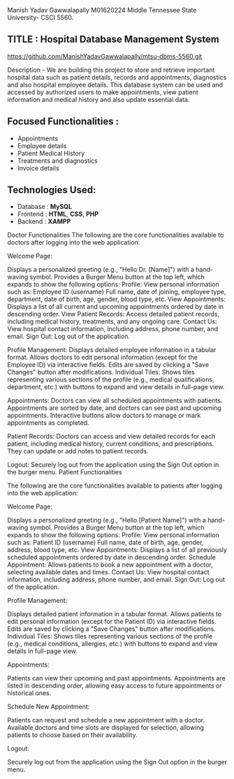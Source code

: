 Manish Yadav Gawwalapally
M01620224
Middle Tennessee State University- CSCI 5560.
## TITLE : Hospital Database Management System

https://github.com/ManishYadavGawwalapally/mtsu-dbms-5560.git

Description -
We are building this project to store and retrieve important hospital data such as patient details, records and appointments, diagnostics and also hospital employee details. This database system can be used and accessed by authorized users to make appointments, view patient information and medical history and also update essential data.

## Focused Functionalities :
- Appointments
- Employee details
- Patient Medical History
- Treatments and diagnostics
- Invoice details


## Technologies Used:
- Database : **MySQL** 
- Frontend : **HTML**, **CSS**, **PHP**
- Backend : **XAMPP**


Doctor Functionalities
The following are the core functionalities available to doctors after logging into the web application:

Welcome Page:

Displays a personalized greeting (e.g., "Hello Dr. [Name]") with a hand-waving symbol.
Provides a Burger Menu button at the top left, which expands to show the following options:
Profile: View personal information such as:
Employee ID (username)
Full name, date of joining, employee type, department, date of birth, age, gender, blood type, etc.
View Appointments: Displays a list of all current and upcoming appointments ordered by date in descending order.
View Patient Records: Access detailed patient records, including medical history, treatments, and any ongoing care.
Contact Us: View hospital contact information, including address, phone number, and email.
Sign Out: Log out of the application.

Profile Management:
Displays detailed employee information in a tabular format.
Allows doctors to edit personal information (except for the Employee ID) via interactive fields.
Edits are saved by clicking a "Save Changes" button after modifications.
Individual Tiles: Shows tiles representing various sections of the profile (e.g., medical qualifications, department, etc.) with buttons to expand and view details in full-page view.

Appointments:
Doctors can view all scheduled appointments with patients.
Appointments are sorted by date, and doctors can see past and upcoming appointments.
Interactive buttons allow doctors to manage or mark appointments as completed.

Patient Records:
Doctors can access and view detailed records for each patient, including medical history, current conditions, and prescriptions.
They can update or add notes to patient records.

Logout:
Securely log out from the application using the Sign Out option in the burger menu.
Patient Functionalities

The following are the core functionalities available to patients after logging into the web application:

Welcome Page:

Displays a personalized greeting (e.g., "Hello [Patient Name]") with a hand-waving symbol.
Provides a Burger Menu button at the top left, which expands to show the following options:
Profile: View personal information such as:
Patient ID (username)
Full name, date of birth, age, gender, address, blood type, etc.
View Appointments: Displays a list of all previously scheduled appointments ordered by date in descending order.
Schedule Appointment: Allows patients to book a new appointment with a doctor, selecting available dates and times.
Contact Us: View hospital contact information, including address, phone number, and email.
Sign Out: Log out of the application.

Profile Management:

Displays detailed patient information in a tabular format.
Allows patients to edit personal information (except for the Patient ID) via interactive fields.
Edits are saved by clicking a "Save Changes" button after modifications.
Individual Tiles: Shows tiles representing various sections of the profile (e.g., medical conditions, allergies, etc.) with buttons to expand and view details in full-page view.

Appointments:

Patients can view their upcoming and past appointments.
Appointments are listed in descending order, allowing easy access to future appointments or historical ones.

Schedule New Appointment:

Patients can request and schedule a new appointment with a doctor.
Available doctors and time slots are displayed for selection, allowing patients to choose based on their availability.

Logout:

Securely log out from the application using the Sign Out option in the burger menu.








